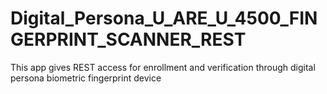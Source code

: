 # Digital_Persona_U_ARE_U_4500_FINGERPRINT_SCANNER_REST
This app gives REST access for enrollment and verification through digital persona biometric fingerprint device
